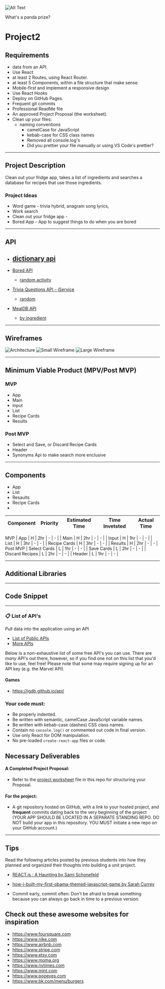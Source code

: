 ![Alt Text](https://i.redd.it/qh15btd7id021.gif)

What's a panda prize?

# Project2

## Requirements

- data from an API.
- Use React
- at least 2 Routes, using React Router.
- at least 5 Components, within a file structure that make sense.
- Mobile-first and implement a responsive design
- Use React Hooks
- Deploy on GitHub Pages.
- Frequent git commits
- Professional ReadMe file
- An approved Project Proposal (the worksheet).
- Clean up your files: 
    - naming conventions
        - camelCase for JavaScript
        - kebab-case for CSS class names
        - Removed all console.log's
        - Did you prettier your file manually or using VS Code's prettier?

***
## Project Description

  Clean out your fridge app, takes a list of ingredients and searches a database for recipes that use those ingredients.

### Project Ideas

- Word game - trivia hybrid, anagram song lyrics, 
- Work search
- Clean out your fridge app - 
- Bored App - App to suggest things to do when you are bored


***
## API

- [dictionary api](https://dictionaryapi.dev/) 
    - 
- [Bored API](https://www.boredapi.com/)
    - [random activity](https://www.boredapi.com/api/activity/)
- [Trivia Questions API – jService](https://jservice.io/)
    - [random](https://jservice.io//api/random)

- [MealDB API](https://www.themealdb.com/api.php)
    - [by ingredient](https://www.themealdb.com/api/json/v1/1/list.php?i=list)



***
## Wireframes


![Architecture](Wireframes\architecture.png "Architecture")
![Small Wireframe](Wireframes\sm-wireframe.png "Small Wireframe")
![Large Wireframe](Wireframes\lg-wireframe.png "Architecture")


***
## Minimum Viable Product (MPV/Post MVP)

### MVP

- App
- Main
- Input
- List
- Recipe Cards
- Results

### Post MVP

- Select and Save, or Discard Recipe Cards
- Header
- Synonyms Api to make search more enclusive

***
## Components

- App
- List
- Resaults
- Recipe Cards
- 




| Component     	| Priority 	| Estimated Time 	| Time Invetsted 	| Actual Time |
| --------------- |:---------:|:-----------------:|:-----------------:|:-----------:|
MVP
| App             |    H      |        2hr        |          -        |       -     |
| Main            |    H      |        2hr        |          -        |      -      |
| Input           |    H      |        1hr        |         -         |      -      |
| List            |    H      |        3hr        |        -          |      -      |
| Recipe Cards    |    H      |        3hr        |        -          |      -      |
| Results         |    H      |        2hr        |        -          |      -      |
Post MVP
| Select Cards    |    L      |        1hr        |        -          |      -      |
| Save Cards      |    L      |        2hr        |        -          |      -      |
| Discard Recipes |    L      |        2hr        |        -          |      -      |
| Header          |    L      |        1hr        |        -          |      -      |


***

## Additional Libraries




***

## Code Snippet




***

### 📋 List of API's

 Pull data into the application using an API  
  - [List of Public APIs](https://github.com/toddmotto/public-apis)  
  - [More APIs](https://github.com/abhishekbanthia/Public-APIs)  

Below is a non-exhaustive list of some free API's you can use. There are _many_ API's out there, however, so if you find one not on this list that you'd like to use, feel free! Please note that some may require signing up for an API key (e.g. the Marvel API).  

#### Games

* https://igdb.github.io/api/

### Your code must:

- Be properly indented.  
- Be written with semantic, camelCase JavaScript variable names.  
- Be written with kebab-case (dashes) CSS class names.  
- Contain no `console.log()` or commented out code in final version.  
- Use only React for DOM manipulation.  
- No pre-loaded `create-react-app` files or code.

## Necessary Deliverables


#### A Completed Project Proposal:
- Refer to the [project worksheet](/project-worksheet.md) file in this repo for structuring your Proposal.

#### For the project:
- A git repository hosted on GitHub, with a link to your hosted project, and **frequent** commits dating back to the very beginning of the project (YOUR APP SHOULD BE LOCATED IN A SEPARATE STANDING REPO. DO NOT build your app in this repository. YOU MUST initiate a new repo on your GitHub account.) 

<hr>

## Tips

Read the following articles posted by previous students into how they planned and organized their thoughts into building a unit project.
- [REACT.js : A Haunting by Sami Schonefeld
](https://medium.com/@samischonefeld/react-js-a-haunting-cd2aaf15541f)
- [how-i-built-my-first-obama-themed-javascript-game by Sarah Currey
](https://medium.com/@sarah.currey/how-i-built-my-first-obama-themed-javascript-game-b06f7c62af4c)

- Commit early, commit often:   Don't be afraid to break something because you can always go back in time to a previous version.


## Check out these awesome websites for inspiration
- https://www.foursquare.com
- https://www.nike.com
- https://www.airbnb.com
- https://www.stripe.com
- https://www.etsy.com
- https://www.moma.org
- https://www.nytimes.com
- https://www.mint.com
- https://www.popeyes.com
- https://www.bk.com/menu/burgers

